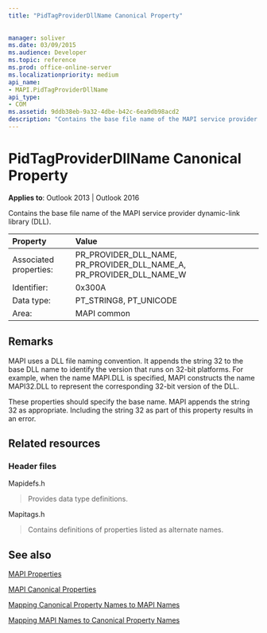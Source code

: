 ```yaml
---
title: "PidTagProviderDllName Canonical Property"
 
 
manager: soliver
ms.date: 03/09/2015
ms.audience: Developer
ms.topic: reference
ms.prod: office-online-server
ms.localizationpriority: medium
api_name:
- MAPI.PidTagProviderDllName
api_type:
- COM
ms.assetid: 9ddb38eb-9a32-4dbe-b42c-6ea9db98acd2
description: "Contains the base file name of the MAPI service provider dynamic-link library (DLL). These properties should specify the base name."
---
```


# PidTagProviderDllName Canonical Property

  
  
**Applies to**: Outlook 2013 | Outlook 2016 
  
Contains the base file name of the MAPI service provider dynamic-link library (DLL).
  
|Property |Value |
|:-----|:-----|
|Associated properties:  <br/> |PR_PROVIDER_DLL_NAME, PR_PROVIDER_DLL_NAME_A, PR_PROVIDER_DLL_NAME_W  <br/> |
|Identifier:  <br/> |0x300A  <br/> |
|Data type:  <br/> |PT_STRING8, PT_UNICODE  <br/> |
|Area:  <br/> |MAPI common  <br/> |
   
## Remarks

MAPI uses a DLL file naming convention. It appends the string 32 to the base DLL name to identify the version that runs on 32-bit platforms. For example, when the name MAPI.DLL is specified, MAPI constructs the name MAPI32.DLL to represent the corresponding 32-bit version of the DLL.
  
These properties should specify the base name. MAPI appends the string 32 as appropriate. Including the string 32 as part of this property results in an error.
  
## Related resources

### Header files

Mapidefs.h
  
> Provides data type definitions.
    
Mapitags.h
  
> Contains definitions of properties listed as alternate names.
    
## See also



[MAPI Properties](mapi-properties.md)
  
[MAPI Canonical Properties](mapi-canonical-properties.md)
  
[Mapping Canonical Property Names to MAPI Names](mapping-canonical-property-names-to-mapi-names.md)
  
[Mapping MAPI Names to Canonical Property Names](mapping-mapi-names-to-canonical-property-names.md)

